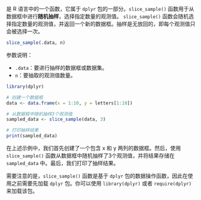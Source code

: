  是 R 语言中的一个函数，它属于 `dplyr` 包的一部分。`slice_sample()` 函数用于从数据框中进行**随机抽样**，选择指定数量的观测值。
 `slice_sample()` 函数会随机选择指定数量的观测值，并返回一个新的数据框。抽样是无放回的，即每个观测值只会被选择一次。
```R
slice_sample(.data, n)
```
参数说明：
- `.data`：要进行抽样的数据框或数据集。
- `n`：要抽取的观测值数量。

```R
library(dplyr)

# 创建一个数据框
data <- data.frame(x = 1:10, y = letters[1:10])

# 从数据框中随机抽样3个观测值
sampled_data <- slice_sample(data, 3)

# 打印抽样结果
print(sampled_data)
```
在上述示例中，我们首先创建了一个包含 x 和 y 两列的数据框。然后，使用 `slice_sample()` 函数从数据框中随机抽样了3个观测值，并将结果存储在 `sampled_data` 中。最后，我们打印了抽样结果。

需要注意的是，`slice_sample()` 函数是基于 `dplyr` 包的数据操作函数，因此在使用之前需要先加载 `dplyr` 包。你可以使用 `library(dplyr)` 或者 `require(dplyr)` 来加载该包。